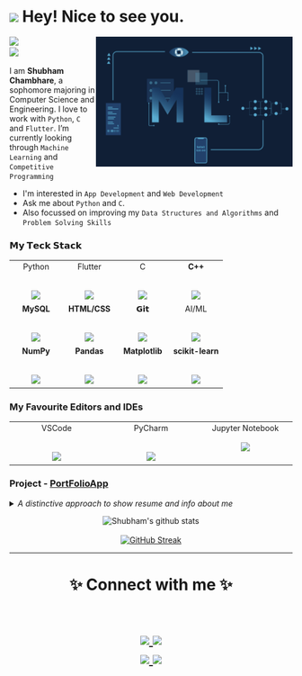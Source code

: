 <h1><img src="https://emojis.slackmojis.com/emojis/images/1531849430/4246/blob-sunglasses.gif?1531849430" width="30"/> Hey! Nice to see you.</h1>
<p>
    <img src="https://github.com/Shubham654/Shubham654/blob/main/ML%20img.gif" | width = 350 align="right">
</p>

![](https://komarev.com/ghpvc/?username=Shubham654&color=010040&style=flat-square)<br>
<img src='https://img.shields.io/badge/AI/ML%20Enthusiast-555555?style=for-the-badge&logoColor=white'>


I am **Shubham Chambhare**, a sophomore majoring in Computer Science and Engineering. I love to work with `Python`, `C` and `Flutter`. I’m currently looking through `Machine Learning` and `Competitive Programming`

- I'm interested in `App Development` and `Web Development`
- Ask me about `Python` and `C`.
- Also focussed on improving my `Data Structures and Algorithms` and `Problem Solving Skills`

### 𝗠𝘆 𝗧𝗲𝗰𝗸 𝗦𝘁𝗮𝗰𝗸

<table>
  <tbody>
    <tr valign="top">
      <td width="25%" align="center">
        <span>Python</span><br><br><br>
        <img height="64px" src="https://cdn4.iconfinder.com/data/icons/logos-and-brands/512/267_Python_logo-128.png">
      </td>
      <td width="25%" align="center">
        <span>Flutter</span><br><br><br>
        <img height="64px" src="https://cdn.worldvectorlogo.com/logos/flutter-logo.svg">
      </td>
      <td width="25%" align="center">
        <span>C</span><br><br><br>
        <img height="64px" src="https://cdn.iconscout.com/icon/free/png-512/c-programming-569564.png">
      </td>
      <td width="25%" align="center">
        <span><strong>C++</strong>
        </span><br><br><br>
        <img height="64px" src="https://www.freeiconspng.com/thumbs/c-logo-icon/c--logo-icon-0.png">
      </td>
    </tr>
    <tr valign="top">
      <td width="25%" align="center">
        <span><strong>MySQL</strong>
        </span><br><br><br>
        <img height="64px" src="https://www.vectorlogo.zone/logos/mysql/mysql-ar21.svg">
      </td>
      <td width="25%" align="center">
        <span><strong>HTML/CSS</strong>
        </span><br><br><br>
        <img height="64px" src="https://upload.wikimedia.org/wikipedia/commons/thumb/1/10/CSS3_and_HTML5_logos_and_wordmarks.svg/1280px-CSS3_and_HTML5_logos_and_wordmarks.svg.png">
      </td>
      <td width="25%" align="center">
        <span>𝗚𝗶𝘁</span><br><br><br>
        <img height="64px" src="https://cdn.svgporn.com/logos/git-icon.svg">
      </td>
      <td width="25%" align="center">
        <span>AI/ML</span><br><br><br>
        <img height="64px" src="https://encrypted-tbn0.gstatic.com/images?q=tbn:ANd9GcS12wy73DSXlEQeMdnjKbsbBLOfvmvH-bQgNw&usqp=CAU">
      </td>
    </tr>
    <tr valign="top">
      <td width="25%" align="center">
        <span><strong>NumPy</strong></span><br><br><br>
        <img height="64px" src="https://cdn.worldvectorlogo.com/logos/numpy.svg">
      </td>
      <td width="25%" align="center">
        <span><strong>Pandas</strong></span><br><br><br>
        <img height="64px" src="https://pandas.pydata.org/static/img/pandas_white.svg">
      </td>
      <td width="25%" align="center">
        <span><strong>Matplotlib</strong></span><br><br><br>
        <img height="64px" src="https://upload.wikimedia.org/wikipedia/commons/thumb/8/84/Matplotlib_icon.svg/768px-Matplotlib_icon.svg.png">
      </td>
      <td width="25%" align="center">
        <span><strong>scikit-learn</strong></span><br><br><br>
        <img height="64px" src="https://upload.wikimedia.org/wikipedia/commons/thumb/0/05/Scikit_learn_logo_small.svg/1200px-Scikit_learn_logo_small.svg.png">
      </td>
    </tr>
  </tbody>
</table>

### My Favourite Editors and IDEs

<table>
  <tbody>
    <tr valign="top">
      <td width="25%" align="center">
        <span>VSCode</span><br><br><br>
        <img height="64px" src="https://upload.wikimedia.org/wikipedia/commons/thumb/9/9a/Visual_Studio_Code_1.35_icon.svg/1024px-Visual_Studio_Code_1.35_icon.svg.png">
      </td>
        </td>
      <td width="25%" align="center">
        <span>PyCharm</span><br><br><br>
        <img height="64px" src="https://upload.wikimedia.org/wikipedia/commons/thumb/1/1d/PyCharm_Icon.svg/1200px-PyCharm_Icon.svg.png">
      </td>
      <td width="25%" align="center">
        <span>Jupyter</span>
        <span>Notebook</span><br><br>
        <img height="64px" src="https://upload.wikimedia.org/wikipedia/commons/thumb/3/38/Jupyter_logo.svg/800px-Jupyter_logo.svg.png">
      </td>
    </tr>
  </tbody>
</table>    

### Project - [PortFolioApp](https://github.com/Shubham654/MyPortfolioApp)
<details><summary><i>A distinctive approach to show resume and info about me</i></summary>
<p>
    <h4>Introducing: alphCapture | alphRecord | alphTrack </h4>
    <img src='https://github.com/RiyaMathew-11/RiyaMathew-11/blob/master/media/AlphCapture01.png' width=350px> &nbsp
    <img src='https://github.com/RiyaMathew-11/RiyaMathew-11/blob/master/media/AlphRecord01.png' width=350px>
    <img src='https://github.com/RiyaMathew-11/RiyaMathew-11/blob/master/media/AlphTrack01.png' width=350px> <br>
    <h3>My Team: Alpha Coders </h3>
    <ul>
        <li><a href = 'https://github.com/Jeffzieee'>Jephin John</a></li>
        <li><a href = 'https://github.com/Hyareen-Linda'>P Hyaareen Linda</a></li>
        <li><a href = 'https://github.com/Vaisakh-RS'>Vaisakh R S</a></li>
        <li><a href = 'https://github.com/annshiny'>Ann Shiny</a></li>
    </ul>    
    
</p>    
</details>

<div align = "center">

 ![Shubham's github stats](https://github-readme-stats.vercel.app/api?username=Shubham654&show_icons=true&hide_border=true)
  <br />
   <br />
   [![GitHub Streak](http://github-readme-streak-stats.herokuapp.com?user=Shubham654&theme=dracula&hide_border=true)](https://git.io/streak-stats)


<hr>

</div>    
<h1 align="center">    
✨ Connect with me ✨

<p align="center">
  <br/>
  <a href="www.linkedin.com/in/shubham654">
    <img src="https://img.shields.io/badge/LinkedIn-%230077B5.svg?&style=flat-square&logo=linkedin&logoColor=white">
  </a>
  
  <a href="mailto:shubhamchambhare654@gmail.com">
    <img src="https://img.shields.io/badge/gmail-%231DA1F2.svg?&style=flat-square&logo=gmail&logoColor=white">  
  </a>


  <br/>

  <a href="https://twitter.com/Shubham654_">
    <img src="https://img.shields.io/badge/twitter-%230077D4.svg?&style=flat-square&logo=twitter&logoColor=white">
  </a>
    
   <a href="https://shubham654.medium.com/">
    <img src="https://img.shields.io/badge/medium-%230077D4.svg?&style=flat-square&logo=medium&logoColor=white">
   </a>
    
</p>
</h1>
